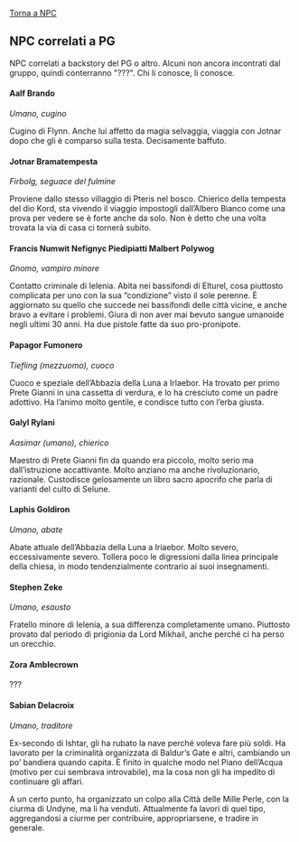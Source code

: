 [Torna a NPC](../npc.md)

## NPC correlati a PG

NPC correlati a backstory del PG o altro. Alcuni non ancora incontrati dal gruppo, quindi conterranno "???". Chi li conosce, li conosce.

#### Aalf Brando

*Umano, cugino*

Cugino di Flynn. Anche lui affetto da magia selvaggia, viaggia con Jotnar dopo che gli è comparso sulla testa. Decisamente baffuto.

#### Jotnar Bramatempesta

*Firbolg, seguace del fulmine*

Proviene dallo stesso villaggio di Pteris nel bosco. Chierico della tempesta del dio Kord, sta vivendo il viaggio impostogli dall’Albero Bianco come una prova per vedere se è forte anche da solo. Non è detto che una volta trovata la via di casa ci tornerà subito.

#### Francis Numwit Nefignyc Piedipiatti Malbert Polywog

*Gnomo, vampiro minore*

Contatto criminale di Ielenia. Abita nei bassifondi di Elturel, cosa piuttosto complicata per uno con la sua “condizione” visto il sole perenne. È aggiornato su quello che succede nei bassifondi delle città vicine, e anche bravo a evitare i problemi. Giura di non aver mai bevuto sangue umanoide negli ultimi 30 anni. Ha due pistole fatte da suo pro-pronipote.

#### Papagor Fumonero

*Tiefling (mezzuomo), cuoco*

Cuoco e speziale dell’Abbazia della Luna a Irlaebor. Ha trovato per primo Prete Gianni in una cassetta di verdura, e lo ha cresciuto come un padre adottivo. Ha l’animo molto gentile, e condisce tutto con l’erba giusta.

#### Galyl Rylani

*Aasimar (umano), chierico*

Maestro di Prete Gianni fin da quando era piccolo, molto serio ma dall’istruzione accattivante. Molto anziano ma anche rivoluzionario, razionale. Custodisce gelosamente un libro sacro apocrifo che parla di varianti del culto di Selune.

#### Laphis Goldiron

*Umano, abate*

Abate attuale dell’Abbazia della Luna a Iriaebor. Molto severo, eccessivamente severo. Tollera poco le digressioni dalla linea principale della chiesa, in modo tendenzialmente contrario ai suoi insegnamenti.

#### Stephen Zeke

*Umano, esausto*

Fratello minore di Ielenia, a sua differenza completamente umano. Piuttosto provato dal periodo di prigionia da Lord Mikhail, anche perché ci ha perso un orecchio.

#### Zora Amblecrown

???

#### Sabian Delacroix

*Umano, traditore*

Ex-secondo di Ishtar, gli ha rubato la nave perché voleva fare più soldi. Ha lavorato per la criminalità organizzata di Baldur’s Gate e altri, cambiando un po’ bandiera quando capita. È finito in qualche modo nel Piano dell’Acqua (motivo per cui sembrava introvabile), ma la cosa non gli ha impedito di continuare gli affari.

A un certo punto, ha organizzato un colpo alla Città delle Mille Perle, con la ciurma di Undyne, ma li ha venduti. Attualmente fa lavori di quel tipo, aggregandosi a ciurme per contribuire, appropriarsene, e tradire in generale.